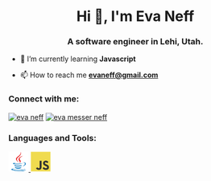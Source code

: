 <h1 align="center">Hi 👋, I'm Eva Neff</h1>
<h3 align="center">A software engineer in Lehi, Utah.</h3>

- 🌱 I’m currently learning **Javascript**

- 📫 How to reach me **evaneff@gmail.com**

<h3 align="left">Connect with me:</h3>
<p align="left">
<a href="https://linkedin.com/in/eva neff" target="blank"><img align="center" src="https://raw.githubusercontent.com/rahuldkjain/github-profile-readme-generator/master/src/images/icons/Social/linked-in-alt.svg" alt="eva neff" height="30" width="40" /></a>
<a href="https://fb.com/eva messer neff" target="blank"><img align="center" src="https://raw.githubusercontent.com/rahuldkjain/github-profile-readme-generator/master/src/images/icons/Social/facebook.svg" alt="eva messer neff" height="30" width="40" /></a>
</p>

<h3 align="left">Languages and Tools:</h3>
<p align="left"> <a href="https://www.java.com" target="_blank" rel="noreferrer"> <img src="https://raw.githubusercontent.com/devicons/devicon/master/icons/java/java-original.svg" alt="java" width="40" height="40"/> </a> <a href="https://developer.mozilla.org/en-US/docs/Web/JavaScript" target="_blank" rel="noreferrer"> <img src="https://raw.githubusercontent.com/devicons/devicon/master/icons/javascript/javascript-original.svg" alt="javascript" width="40" height="40"/> </a> </p>
